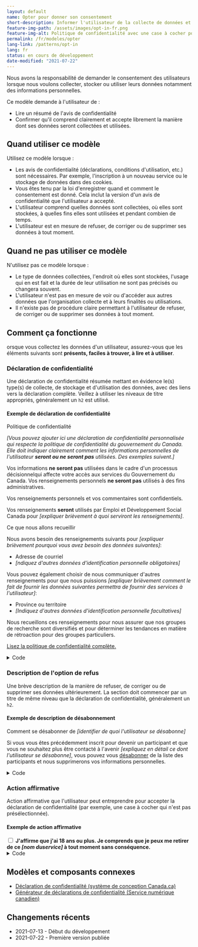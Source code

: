```yaml
---
layout: default
name: Opter pour donner son consentement
short-description: Informer l'utilisateur de la collecte de données et lui demander de donner son consentement.
feature-img-path: /assets/images/opt-in-fr.png
feature-img-alt: Politique de confidentialité avec une case à cocher pour l'acceptation et un bouton d'envoi.
permalink: /fr/modeles/opter
lang-link: /patterns/opt-in
lang: fr
status: en cours de développement
date-modified: "2021-07-22"
---
```


Nous avons la responsabilité de demander le consentement des utilisateurs lorsque nous voulons collecter, stocker ou utiliser leurs données notamment des informations personnelles.

Ce modèle demande à l'utilisateur de :

* Lire un résumé de l'avis de confidentialité
* Confirmer qu'il comprend clairement et accepte librement la manière dont ses données seront collectées et utilisées.

## Quand utiliser ce modèle

Utilisez ce modèle lorsque :

* Les avis de confidentialité (déclarations, conditions d'utilisation, etc.) sont nécessaires. Par exemple, l'inscription à un nouveau service ou le stockage de données dans des cookies.
* Vous êtes tenu par la loi d'enregistrer quand et comment le consentement est donné. Cela inclut la version d'un avis de confidentialité que l'utilisateur a accepté.
* L'utilisateur comprend quelles données sont collectées, où elles sont stockées, à quelles fins elles sont utilisées et pendant combien de temps.
* L'utilisateur est en mesure de refuser, de corriger ou de supprimer ses données à tout moment.

## Quand ne pas utiliser ce modèle

N'utilisez pas ce modèle lorsque :

* Le type de données collectées, l'endroit où elles sont stockées, l'usage qui en est fait et la durée de leur utilisation ne sont pas précisés ou changera souvent.
* L'utilisateur n'est pas en mesure de voir ou d'accéder aux autres données que l'organisation collecte et à leurs finalités ou utilisations.
* Il n'existe pas de procédure claire permettant à l'utilisateur de refuser, de corriger ou de supprimer ses données à tout moment.

## Comment ça fonctionne

orsque vous collectez les données d'un utilisateur, assurez-vous que les éléments suivants sont **présents, faciles à trouver, à lire et à utiliser**.

### Déclaration de confidentialité

Une déclaration de confidentialité résumée mettant en évidence le(s) type(s) de collecte, de stockage et d'utilisation des données, avec des liens vers la déclaration complète.
Veillez à utiliser les niveaux de titre appropriés, généralement un `h2` est utilisé.

<section>
    <h4>Exemple de déclaration de confidentialité</h4>
    <div class="panel panel-default pattern-demo">
        <div class="panel-body">
            <p class="h2 mrgn-tp-sm">Politique de confidentialité</p>
            <p><em>[Vous pouvez ajouter ici une déclaration de confidentialité personnalisée qui respecte la politique de confidentialité du gouvernement du Canada. Elle doit indiquer clairement comment les informations personnelles de l'utilisateur <strong>seront ou ne seront pas</strong> utilisées. Des exemples suivent.]</em></p>
            <p>Vos informations <strong>ne seront pas</strong> utilisées dans le cadre d'un processus décisionnelqui affecte votre accès aux services du Gouvernement du Canada. Vos renseignements personnels <strong>ne seront pas</strong> utilisés à des fins administratives.</p>
            <p>Vos renseignements personnels et vos commentaires sont confidentiels.</p>
            <p>Vos renseignements <strong>seront</strong> utilisés par Emploi et Développement Social Canada pour <em>[expliquer brièvement à quoi serviront les renseignements]</em>.</p>
            <p class="h3">Ce que nous allons recueillir</p>
            <p>Nous avons besoin des renseignements suivants pour <em>[expliquer brièvement pourquoi vous avez besoin des données suivantes]</em>:</p>
            <ul>
                <li>Adresse de courriel</li>
                <li><em>[ndiquez d'autres données d'identification personnelle obligatoires]</em></li>
            </ul>
            <p>Vous pouvez également choisir de nous communiquer d'autres renseignements pour que nous puissions <em>[expliquer brièvement comment le fait de fournir les données suivantes permettra de fournir des services à l'utilisateur]</em>:</p>
            <ul>
                <li>Province ou territoire</li>
                <li><em>[Indiquez d'autres données d'identification personnelle facultatives]</em></li>
            </ul>
            <p>Nous recueillons ces renseignements pour nous assurer que nos groupes de recherche sont diversifiés et pour déterminer les tendances en matière de rétroaction pour des groupes particuliers.</p>
            <p><a href="https://www.canada.ca/fr/transparence/confidentialite.html">Lisez la politique de confidentialité complète.</a></p>
        </div>
    </div>
    <details>
        <summary>Code</summary>
        <pre><code>&lt;h2>Politique de confidentialité&lt;/h2>
&lt;p>Vos informations &lt;strong>ne seront pas&lt;/strong> utilisées dans le cadre d'un processus décisionnelqui affecte votre accès aux services du Gouvernement du Canada. Vos renseignements personnels &lt;strong>ne seront pas&lt;/strong> utilisés à des fins administratives.&lt;/p>
&lt;p>Vos renseignements personnels et vos commentaires sont confidentiels.&lt;/p>
&lt;p>Vos renseignements &lt;strong>seront&lt;/strong> utilisés par Emploi et Développement Social Canada pour ...&lt;/p>
&lt;h3>Ce que nous allons recueillir&lt;/h3>
&lt;p>Nous avons besoin des renseignements suivants pour ...:</p>
&lt;ul>
    &lt;li>Adresse de courriel&lt;/li>
    &lt;li>...&lt;/li>
&lt;/ul>
&lt;p>Vous pouvez également choisir de nous communiquer d'autres renseignements pour que nous puissions ...:&lt;/p>
&lt;ul>
    &lt;li>Province ou territoire&lt;/li>
    &lt;li>...&lt;/li>
&lt;/ul>
&lt;p>Nous recueillons ces renseignements pour nous assurer que nos groupes de recherche sont diversifiés et pour déterminer les tendances en matière de rétroaction pour des groupes particuliers.&lt;/p>
&lt;p>&lt;a href="https://www.canada.ca/fr/transparence/confidentialite.html">Lisez la politique de confidentialité complète.&lt;/a>&lt;/p></code></pre>
    </details>
</section>

### Description de l'option de refus

Une brève description de la manière de refuser, de corriger ou de supprimer ses données ultérieurement.
La section doit commencer par un titre de même niveau que la déclaration de confidentialité, généralement un `h2`.

<section>
    <h4>Exemple de description de désabonnement</h4>
    <div class="panel panel-default pattern-demo">
        <div class="panel-body">
            <p class="h2 mrgn-tp-sm">Comment se désabonner de <em>[identifier de quoi l'utilisateur se désabonne]</em></p>
            <p>Si vous vous êtes précédemment inscrit pour devenir un participant et que vous ne souhaitez plus être contacté à l'avenir <em>[expliquez en détail ce dont l'utilisateur se désabonne]</em>, vous pouvez vous <a href="#desabonner">désabonner</a> de la liste des participants et nous supprimerons vos informations personnelles.</p>
        </div>
    </div>
    <details>
        <summary>Code</summary>
        <pre><code>&lt;h2>Comment se désabonner de ...&lt;/h2>
&lt;p>Si vous vous êtes précédemment inscrit pour devenir un participant et que vous ne souhaitez plus être contacté à l'avenir ..., vous pouvez vous &lt;a href="#desabonner">désabonner&lt;/a> de la liste des participants et nous supprimerons vos informations personnelles.&lt;/p></code></pre>
    </details>
</section>

### Action affirmative

Action affirmative que l'utilisateur peut entreprendre pour accepter la déclaration de confidentialité (par exemple, une case à cocher qui n'est pas présélectionnée).

<section>
    <h4>Exemple de action affirmative</h4>
    <div class="panel panel-default pattern-demo">
        <div class="panel-body">
            <div class="checkbox-inline">
                <label for="consent" class="required">
                    <input type="checkbox" id="consent" name="consent" value="consent">
                    <strong>J'affirme que j'ai 18 ans ou plus. Je comprends que je peux me retirer de ce <em>[nom duservice]</em> à tout moment sans conséquence.</strong>
                </label>
            </div>
        </div>
    </div>
    <details>
        <summary>Code</summary>
        <pre><code>&lt;div class="checkbox-inline">
    &lt;label for="consent" class="required">
        &lt;input type="checkbox" id="consent" name="consent" value="consent">
        &lt;strong>J'affirme que j'ai 18 ans ou plus. Je comprends que je peux me retirer de ce ... à tout moment sans conséquence.&lt;/strong>
    &lt;/label>
&lt;/div></code></pre>
    </details>
</section>

## Modèles et composants connexes

* [Déclaration de confidentialité (système de conception Canada.ca)](https://design.canada.ca/common-design-patterns/privacy-disclaimer.html)
* [Générateur de déclarations de confidentialité (Service numérique canadien)](https://privacy-statements.cds.alpha.canada.ca/en/)

## Changements récents

* 2021-07-13 - Début du développement
* 2021-07-22 - Première version publiée

